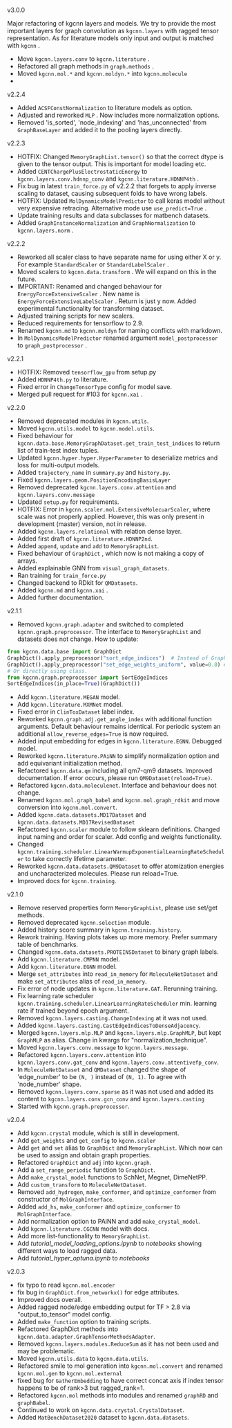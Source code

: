 v3.0.0

Major refactoring of kgcnn layers and models. 
We try to provide the most important layers for graph convolution as ``kgcnn.layers`` with ragged tensor representation.
As for literature models only input and output is matched with ``kgcnn`` .

* Move ``kgcnn.layers.conv`` to `kgcnn.literature` .
* Refactored all graph methods in ``graph.methods`` .
* Moved ``kgcnn.mol.*`` and `kgcnn.moldyn.*` into `kgcnn.molecule`
* 


v2.2.4

* Added ``ACSFConstNormalization`` to literature models as option.
* Adjusted and reworked ``MLP`` . Now includes more normalization options. 
* Removed 'is_sorted', 'node_indexing' and 'has_unconnected' from ``GraphBaseLayer`` and added it to the pooling layers directly.


v2.2.3

* HOTFIX: Changed ``MemoryGraphList.tensor()`` so that the correct dtype is given to the tensor output. This is important for model loading etc.
* Added ``CENTChargePlusElectrostaticEnergy`` to `kgcnn.layers.conv.hdnnp_conv` and `kgcnn.literature.HDNNP4th` .
* Fix bug in latest ``train_force.py`` of v2.2.2 that forgets to apply inverse scaling to dataset, causing subsequent folds to have wrong labels.
* HOTFIX: Updated ``MolDynamicsModelPredictor`` to call keras model without very expensive retracing. Alternative mode use `use_predict=True` .
* Update training results and data subclasses for matbench datasets.
* Added ``GraphInstanceNormalization`` and `GraphNormalization` to `kgcnn.layers.norm` .


v2.2.2

* Reworked all scaler class to have separate name for using either X or y. For example ``StandardScaler`` or ``StandardLabelScaler`` .
* Moved scalers to ``kgcnn.data.transform`` . We will expand on this in the future.
* IMPORTANT: Renamed and changed behaviour for ``EnergyForceExtensiveScaler`` . New name is `EnergyForceExtensiveLabelScaler` . Return is just y now. Added experimental functionality for transforming dataset.
* Adjusted training scripts for new scalers.
* Reduced requirements for tensorflow to 2.9.
* Renamed ``kgcnn.md`` to `kgcnn.moldyn` for naming conflicts with markdown.
* In ``MolDynamicsModelPredictor`` renamed argument `model_postprocessor` to `graph_postprocessor` .


v2.2.1

* HOTFIX: Removed ``tensorflow_gpu`` from setup.py
* Added ``HDNNP4th.py`` to literature.
* Fixed error in ``ChangeTensorType`` config for model save.
* Merged pull request for #103 for ``kgcnn.xai`` .


v2.2.0

* Removed deprecated modules in ``kgcnn.utils``.
* Moved ``kgcnn.utils.model`` to `kgcnn.model.utils`.
* Fixed behaviour for ``kgcnn.data.base.MemoryGraphDataset.get_train_test_indices`` to return list of train-test index tuples.
* Updated ``kgcnn.hyper.hyper.HyperParameter`` to deserialize metrics and loss for multi-output models.
* Added `trajectory_name` in `summary.py` and `history.py`. 
* Fixed ``kgcnn.layers.geom.PositionEncodingBasisLayer``
* Removed deprecated ``kgcnn.layers.conv.attention`` and ``kgcnn.layers.conv.message``
* Updated ``setup.py`` for requirements.
* HOTFIX: Error in ``kgcnn.scaler.mol.ExtensiveMolecuarScaler``, where scale was not properly applied. However, this was only present in development (master) version, not in release.
* Added ``kgcnn.layers.relational`` with relation dense layer.
* Added first draft of ``kgcnn.literature.HDNNP2nd``.
* Added ``append``, `update` and `add` to `MemoryGraphList`.
* Fixed behaviour of ``GraphDict`` , which now is not making a copy of arrays.
* Added explainable GNN from ``visual_graph_datasets``.
* Ran training for ``train_force.py``
* Changed backend to RDkit for ``QMDatasets``.
* Added ``kgcnn.md`` and ``kgcnn.xai`` .
* Added further documentation.


v2.1.1

* Removed `kgcnn.graph.adapter` and switched to completed ``kgcnn.graph.preprocessor``. The interface to `MemoryGraphList` and datasets does not change. How to update:
```python
from kgcnn.data.base import GraphDict
GraphDict().apply_preprocessor("sort_edge_indices")  # Instead of GraphDict().sort_edge_indices()
GraphDict().apply_preprocessor("set_edge_weights_uniform", value=0.0) # Instead of GraphDict().set_edge_weights_uniform(value=0.0)
# Or directly using class.
from kgcnn.graph.preprocessor import SortEdgeIndices
SortEdgeIndices(in_place=True)(GraphDict())
```
* Add ``kgcnn.literature.MEGAN`` model.
* Add ``kgcnn.literature.MXMNet`` model.
* Fixed error in ``ClinToxDataset`` label index.
* Reworked ``kgcnn.graph.adj.get_angle_index`` with additional function arguments. Default behaviour remains identical. For periodic system an additional `allow_reverse_edges=True` is now required.
* Added input embedding for edges in ``kgcnn.literature.EGNN``. Debugged model.
* Reworked ``kgcnn.literature.PAiNN`` to simplify normalization option and add equivariant initialization method.
* Refactored ``kgcnn.data.qm`` including all qm7-qm9 datasets. Improved documentation. If error occurs, please run `QM9Dataset(reload=True)`.
* Refactored ``kgcnn.data.moleculenet``. Interface and behaviour does not change.
* Renamed ``kgcnn.mol.graph_babel`` and ``kgcnn.mol.graph_rdkit`` and move conversion into ``kgcnn.mol.convert``.
* Added ``kgcnn.data.datasets.MD17Dataset`` and ``kgcnn.data.datasets.MD17RevisedDataset``
* Refactored ``kgcnn.scaler`` module to follow sklearn definitions. Changed input naming and order for scaler. Add config and weights functionality.
* Changed ``kgcnn.training.scheduler.LinearWarmupExponentialLearningRateScheduler`` to take correctly lifetime parameter. 
* Reworked ``kgcnn.data.datasets.QM9Dataset`` to offer atomization energies and uncharacterized molecules. Please run reload=True.
* Improved docs for `kgcnn.training`.


v2.1.0

* Remove reserved properties form ``MemoryGraphList``, please use set/get methods.
* Removed deprecated ``kgcnn.selection`` module.
* Added history score summary in ``kgcnn.training.history``.
* Rework training. Having plots takes up more memory. Prefer summary table of benchmarks.
* Changed ``kgcnn.data.datasets.PROTEINSDataset`` to binary graph labels.
* Add ``kgcnn.literature.CMPNN`` model.
* Add ``kgcnn.literature.EGNN`` model.
* Merge ``set_attributes`` into `read_in_memory` for `MoleculeNetDataset` and make ``set_attributes`` alias of `read_in_memory`.   
* Fix error of node updates in ``kgcnn.literature.GAT``. Rerunning training.
* Fix learning rate scheduler ``kgcnn.training.scheduler.LinearLearningRateScheduler`` min. learning rate if trained beyond epoch argument.
* Removed ``kgcnn.layers.casting.ChangeIndexing`` at it was not used.
* Added ``kgcnn.layers.casting.CastEdgeIndicesToDenseAdjacency``.
* Merged ``kgcnn.layers.mlp.MLP`` and ``kgcnn.layers.mlp.GraphMLP``, but kept `GraphMLP` as alias. Change in kwargs for "normalization_technique".
* Moved ``kgcnn.layers.conv.message`` to ``kgcnn.layers.message``.
* Refactored ``kgcnn.layers.conv.attention`` into ``kgcnn.layers.conv.gat_conv`` and ``kgcnn.layers.conv.attentivefp_conv``.
* In ``MoleculeNetDataset`` and `QMDataset` changed the shape of 'edge_number' to be `(N, )` instead of `(N, 1)`. To agree with 'node_number' shape.
* Removed ``kgcnn.layers.conv.sparse`` as it was not used and added its content to ``kgcnn.layers.conv.gcn_conv`` and ``kgcnn.layers.casting`` 
* Started with ``kgcnn.graph.preprocessor``.


v2.0.4

* Add ``kgcnn.crystal`` module, which is still in development.
* Add ``get_weights`` and ``get_config`` to `kgcnn.scaler` 
* Add ``get`` and ``set`` alias to `GraphDict` and `MemoryGraphList`. Which now can be used to assign and obtain graph properties.
* Refactored ``GraphDict`` and `adj` into `kgcnn.graph`.
* Add a ``set_range_periodic`` function to `GraphDict`.
* Add ``make_crystal_model`` functions to SchNet, Megnet, DimeNetPP.
* Add ``custom_transform`` to `MoleculeNetDataset`.
* Removed ``add_hydrogen``, `make_conformer`, and `optimize_conformer` from constructor of `MolGraphInterface`.
* Added ``add_hs``, `make_conformer` and `optimize_conformer` to `MolGraphInterface`.
* Add normalization option to PAiNN and add ``make_crystal_model``.
* Add ``kgcnn.literature.CGCNN`` model with docs.
* Add more list-functionality to ``MemoryGraphList``.
* Add _tutorial_model_loading_options.ipynb_ to _notebooks_ showing different ways to load ragged data.
* Add _tutorial_hyper_optuna.ipynb_ to _notebooks_


v2.0.3

* fix typo to read `kgcnn.mol.encoder`
* fix bug in ``GraphDict.from_networkx()`` for edge attributes.
* Improved docs overall.
* Added ragged node/edge embedding output for TF > 2.8 via "output_to_tensor" model config.
* Added ``make_function`` option to training scripts.
* Refactored GraphDict methods into ``kgcnn.data.adapter.GraphTensorMethodsAdapter``.
* Removed ``kgcnn.layers.modules.ReduceSum`` as it has not been used and may be problematic.
* Moved ``kgcnn.utils.data`` to ``kgcnn.data.utils``. 
* Refactored smile to mol generation into ``kgcnn.mol.convert`` and renamed `kgcnn.mol.gen` to `kgcnn.mol.external`
* fixed bug for `GatherEmbedding` to have correct concat axis if index tensor happens to be of rank>3 but ragged_rank=1.
* Refactored `kgcnn.mol` methods into modules and renamed `graphRD` and `graphBabel`.
* Continued to work on ``kgcnn.data.crystal.CrystalDataset``.
* Added ``MatBenchDataset2020`` dataset to `kgcnn.data.datasets`.